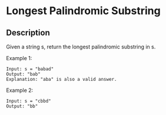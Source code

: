 # Longest Palindromic Substring

## Description

Given a string s, return the longest 
palindromic substring in s.

Example 1:

```
Input: s = "babad"
Output: "bab"
Explanation: "aba" is also a valid answer.
```

Example 2:

```
Input: s = "cbbd"
Output: "bb"
```